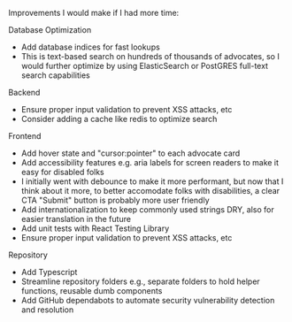 Improvements I would make if I had more time:

Database Optimization

- Add database indices for fast lookups
- This is text-based search on hundreds of thousands of advocates, so I would further optimize by using ElasticSearch or PostGRES full-text search capabilities

Backend

- Ensure proper input validation to prevent XSS attacks, etc
- Consider adding a cache like redis to optimize search

Frontend

- Add hover state and "cursor:pointer" to each advocate card
- Add accessibility features e.g. aria labels for screen readers to make it easy for disabled folks
- I initially went with debounce to make it more performant, but now that I think about it more, to better accomodate folks with disabilities, a clear CTA "Submit" button is probably more user friendly
- Add internationalization to keep commonly used strings DRY, also for easier translation in the future
- Add unit tests with React Testing Library
- Ensure proper input validation to prevent XSS attacks, etc

Repository

- Add Typescript
- Streamline repository folders e.g., separate folders to hold helper functions, reusable dumb components
- Add GitHub dependabots to automate security vulnerability detection and resolution
